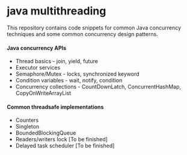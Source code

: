 # java multithreading
This repository contains code snippets for common Java concurrency techniques and some common concurrency design patterns.
#### Java concurrency APIs 
* Thread basics - join, yield, future
* Executor services
* Semaphore/Mutex - locks, synchronized keyword
* Condition variables - wait, notify, condition
* Concurrency collections - CountDownLatch, ConcurrentHashMap, CopyOnWriteArrayList
#### Common threadsafe implementations
* Counters
* Singleton
* BoundedBlockingQueue
* Readers/writers lock [To be finished]
* Delayed task scheduler [To be finished]